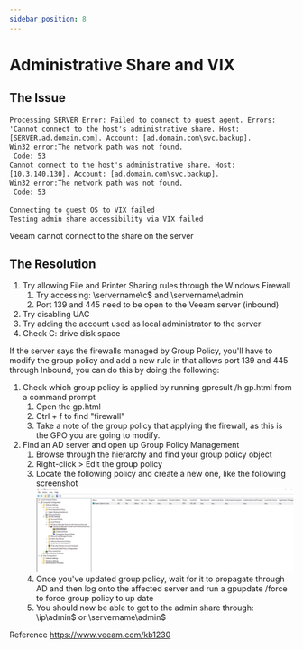 ```yaml
---
sidebar_position: 8
---
```


# Administrative Share and VIX

## The Issue

```
Processing SERVER Error: Failed to connect to guest agent. Errors:
'Cannot connect to the host's administrative share. Host:  [SERVER.ad.domain.com]. Account: [ad.domain.com\svc.backup].
Win32 error:The network path was not found.
 Code: 53
Cannot connect to the host's administrative share. Host:  [10.3.140.130]. Account: [ad.domain.com\svc.backup].
Win32 error:The network path was not found.
 Code: 53

Connecting to guest OS to VIX failed
Testing admin share accessibility via VIX failed
```

Veeam cannot connect to the share on the server

## The Resolution

1. Try allowing File and Printer Sharing rules through the Windows Firewall
	1. Try accessing: \\servername\c$ and \\servername\admin
	2. Port 139 and 445 need to be open to the Veeam server (inbound)
2. Try disabling UAC
3. Try adding the account used as local administrator to the server
4. Check C: drive disk space

If the server says the firewalls managed by Group Policy, you'll have to modify the group policy and add a new rule in that allows port 139 and 445 through Inbound, you can do this by doing the following:
1. Check which group policy is applied by running gpresult /h gp.html from a command prompt
	1. Open the gp.html
	2. Ctrl + f to find "firewall"
	3. Take a note of the group policy that applying the firewall, as this is the GPO you are going to modify.
2. Find an AD server and open up Group Policy Management
	1. Browse through the hierarchy and find your group policy object
	2. Right-click > Edit the group policy
	3. Locate the following policy and create a new one, like the following screenshot
    ![Firewall](/img/vix.png)
	5. Once you've updated group policy, wait for it to propagate through AD and then log onto the affected server and run a gpupdate /force to force group policy to up date
    6. You should now be able to get to the admin share through: \\ip\admin$ or \\servername\admin$ 

Reference
https://www.veeam.com/kb1230
